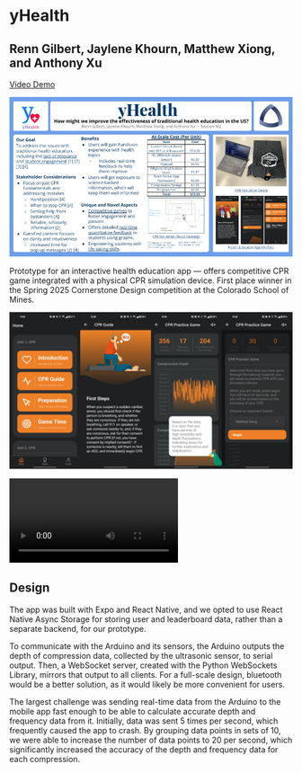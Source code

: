 # yHealth

## Renn Gilbert, Jaylene Khourn, Matthew Xiong, and Anthony Xu

[Video Demo](https://renntg.com/videos/yhealth/demo.mp4)

![yHealth competition poster](images/competition-poster.png)

Prototype for an interactive health education app — offers competitive CPR game integrated with a physical CPR simulation device. First place winner in the Spring 2025 Cornerstone Design competition at the Colorado School of Mines.

![Four screenshots of the yHealth mobile app](./images/screenshots.jpg)

<video controls src="https://renntg.com/videos/yhealth/demo.mp4" title="Demo"></video>

## Design

The app was built with Expo and React Native, and we opted to use React Native Async Storage for storing user and leaderboard data, rather than a separate backend, for our prototype.

To communicate with the Arduino and its sensors, the Arduino outputs the depth of compression data, collected by the ultrasonic sensor, to serial output. Then, a WebSocket server, created with the Python WebSockets Library, mirrors that output to all clients. For a full-scale design, bluetooth would be a better solution, as it would likely be more convenient for users.

The largest challenge was sending real-time data from the Arduino to the mobile app fast enough to be able to calculate accurate depth and frequency data from it. Initially, data was sent 5 times per second, which frequently caused the app to crash. By grouping data points in sets of 10, we were able to increase the number of data points to 20 per second, which significantly increased the accuracy of the depth and frequency data for each compression.
